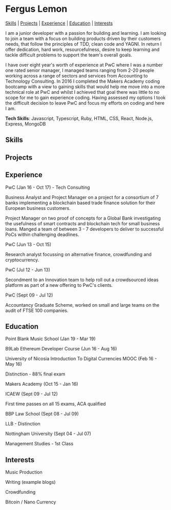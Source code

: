 # Fergus Lemon
[Skills](#skills) | [Projects](#projects) | [Experience](#experience) | [Education](#education) | [Interests](#interests)

I am a junior developer with a passion for building and learning. I am looking to join a team with a focus on building products driven by their customers needs, that follow the principles of TDD, clean code and YAGNI.  In return I offer dedication, hard work, resourcefulness, desire to keep learning and tackle difficult problems to support the team's overall goals. 

I have over eight year's worth of experience at PwC where I was a number one rated senior manager, I managed teams ranging from 2-20 people working across a range of sectors and services from Accounting to Technology Consulting.  In 2016 I completed the Makers Academy coding bootcamp with a view to gaining skills that would help me move into a more technical role at PwC and whilst I achieved that goal there was little to no scope for me to gain experience coding.  Having assessed my options I took the difficult decision to leave PwC and focus my efforts on coding and here I am.

**Tech Skills**: Javascript, Typescript, Ruby, HTML, CSS, React, Node.js, Express, MongoDB

## Skills

## Projects

## Experience
PwC (Jan 16 - Oct 17) - Tech Consulting

Business Analyst and Project Manager on a project for a consortium of 7 banks implementing a blockchain based trade finance solution for their European business customers.

Project Manager on two proof of concepts for a Global Bank investigating the usefulness of smart contracts and blockchain tech for small business loans. Manged a team of between 3 - 7 developers to deliver to successful PoCs within challenging deadlines.

PwC (Jun 13 - Oct 15)

Research analyst focussing on alternative finance, crowdfunding and cryptocurrency.  

PwC (Jul 12 - Jun 13)

Secondment to an Innovation team to help roll out a crowdsourced ideas platform as part of a new offering to PwC's clients.

PwC (Sept 09 - Jul 12)

Accountancy Graduate Scheme, worked on small and large teams on the audit of FTSE 100 companies.

## Education
Point Blank Music School (Jan 19 - Mar 19)

B9Lab Ethereum Developer Course (Jun 16 - Aug 16)

University of Nicosia Introduction To Digital Currencies MOOC (Feb 16 - May 16)

Distinction - 88% final exam

Makers Academy (Oct 15 - Jan 16)

ICAEW (Sept 09 - Jul 12)

First time passes on all 15 exams, ACA qualified

BBP Law School (Sept 08 - Jul 09)

LLB - Distinction

Nottingham University (Sept 04 - Jul 07)

Management Studies - 1st Class

## Interests
Music Production

Writing (example blogs)

Crowdfunding

Bitcoin / Nano Currency
